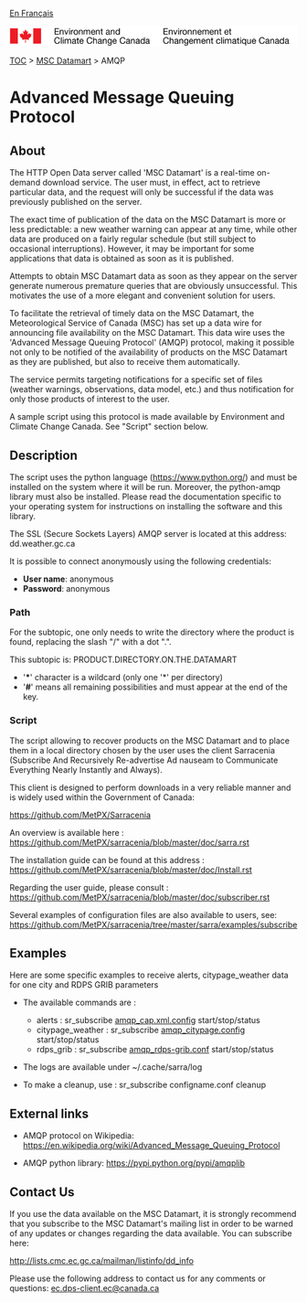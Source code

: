 [En Français](amqp_fr.md)

![ECCC logo](../img_eccc-logo.png)

[TOC](../readme_en.md) > [MSC Datamart](readme_en.md) > AMQP


# Advanced Message Queuing Protocol

## About

The HTTP Open Data server called 'MSC Datamart' is a real-time on-demand download service.  The user must, in effect, act to retrieve particular data, and the request will only be successful if the data was previously published on the server.  

The exact time of publication of the data on the MSC Datamart is more or less predictable: a new weather warning can appear at any time, while other data are produced on a fairly regular schedule (but still subject to occasional interruptions).  However, it may be important for some applications that data is obtained as soon as it is published.   

Attempts to obtain MSC Datamart data as soon as they appear on the server generate numerous premature queries that are obviously unsuccessful. This motivates the use of a more elegant and convenient solution for users.    

To facilitate the retrieval of timely data on the MSC Datamart, the Meteorological Service of Canada (MSC) has set up a data wire for announcing file availability on the MSC Datamart.  This data wire uses the 'Advanced Message Queuing Protocol' (AMQP) protocol, making it  possible not only to be notified of the availability of products on the MSC Datamart as they are published, but also to receive them automatically. 

The service permits targeting notifications for a specific set of files (weather warnings, observations, data model, etc.) and thus notification for only those products of interest to the user.

A sample script using this protocol is made available by Environment and Climate Change Canada.  See "Script" section below.


## Description

The script uses the python language (https://www.python.org/) and must be installed on the system where it will be run.  Moreover, the python-amqp library must also be installed.  Please read the documentation specific to your operating system for instructions on installing the software and this library.

The SSL (Secure Sockets Layers) AMQP server is located at this address: dd.weather.gc.ca

It is possible to connect anonymously using the following credentials:

- __User name__: anonymous
- __Password__: anonymous 

### Path

For the subtopic, one only needs to  write the directory where the product is found, replacing the slash "/" with a dot ".".

This subtopic is: PRODUCT.DIRECTORY.ON.THE.DATAMART

- '__*__'  character is a wildcard (only one '*' per directory)
- '__#__'  means all remaining possibilities and must appear at the end of the key.

### Script

The script allowing to recover products on the MSC Datamart and to place them in a local directory chosen by the user uses the client Sarracenia (Subscribe And Recursively Re-advertise Ad nauseam to Communicate Everything Nearly Instantly and Always).

This client is designed to perform downloads in a very reliable manner and is widely used within the Government of Canada:

https://github.com/MetPX/Sarracenia 

An overview is available here : https://github.com/MetPX/sarracenia/blob/master/doc/sarra.rst 

The installation guide can be found at this address :  
https://github.com/MetPX/sarracenia/blob/master/doc/Install.rst

Regarding the user guide, please consult : 
https://github.com/MetPX/sarracenia/blob/master/doc/subscriber.rst

Several examples of configuration files are also available to users, see:
https://github.com/MetPX/sarracenia/tree/master/sarra/examples/subscribe

## Examples

Here are some specific examples to receive alerts, citypage_weather data for one city and RDPS GRIB parameters

* The available commands are :

  * alerts : sr_subscribe [amqp_cap.xml.config](./amqp_cap-xml.config) start/stop/status
  * citypage_weather : sr_subscribe [amqp_citypage.config](./amqp_citypage.config) start/stop/status
  * rdps_grib : sr_subscribe [amqp_rdps-grib.conf](./amqp_rdps-grib.conf) start/stop/status

* The logs are available under ~/.cache/sarra/log
 
* To make a cleanup, use : sr_subscribe configname.conf cleanup

## External links

* AMQP protocol on Wikipedia:
https://en.wikipedia.org/wiki/Advanced_Message_Queuing_Protocol

* AMQP python library: 
https://pypi.python.org/pypi/amqplib 


## Contact Us

If you use the data available on the MSC Datamart, it is strongly recommend that you subscribe to the MSC Datamart's mailing list in order to be warned of any updates or changes regarding the data available. You can subscribe here:

http://lists.cmc.ec.gc.ca/mailman/listinfo/dd_info 

Please use the following address to contact us for any comments or questions: ec.dps-client.ec@canada.ca 
